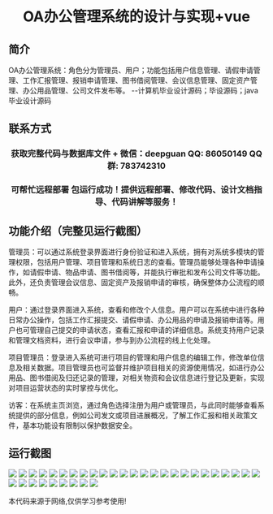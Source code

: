 <p><h1 align="center">OA办公管理系统的设计与实现+vue</h1></p>

## 简介
OA办公管理系统：角色分为管理员、用户；功能包括用户信息管理、请假申请管理、工作汇报管理、报销申请管理、图书借阅管理、会议信息管理、固定资产管理、办公用品管理、公司文件发布等。    --计算机毕业设计源码；毕设源码；java毕业设计源码


## 联系方式
<p><h3 align="center">获取完整代码与数据库文件 + 微信：deepguan QQ: 86050149 QQ群: 783742310</h3></p>
<p><h3 align="center">可帮忙远程部署 包运行成功！提供远程部署、修改代码、设计文档指导、代码讲解等服务！</h3></p>

## 功能介绍（完整见运行截图）
管理员：可以通过系统登录界面进行身份验证和进入系统，拥有对系统多模块的管理权限，包括用户管理、项目管理和系统日志的查看。管理员能够处理各种申请操作，如请假申请、物品申请、图书借阅等，并能执行审批和发布公司文件等功能。此外，还负责管理会议信息、固定资产及报销申请的审核，确保整体办公流程的顺畅。

用户：通过登录界面进入系统，查看和修改个人信息。用户可以在系统中进行各种日常办公操作，包括工作汇报提交、请假申请、办公用品的申请及报销申请等。用户也可管理自己提交的申请状态，查看汇报和申请的详细信息。系统支持用户记录和管理文档资料，进行会议申请，参与到办公流程的线上化处理。

项目管理员：登录进入系统可进行项目的管理和用户信息的编辑工作，修改单位信息及相关数据。项目管理员也可监督并维护项目相关的资源使用情况，如进行办公用品、图书借阅及归还记录的管理，对相关物资和会议信息进行登记及更新，实现对项目运营状态的实时掌控与优化。

访客：在系统主页浏览，通过角色选择注册为用户或管理员，与此同时能够查看系统提供的部分信息，例如公司发文或项目进展概况，了解工作汇报和相关政策文件，基本功能设有限制以保护数据安全。


## 运行截图
![](img/001.jpg)
![](img/002.jpg)
![](img/003.jpg)
![](img/004.jpg)
![](img/005.jpg)
![](img/006.jpg)
![](img/007.jpg)
![](img/008.jpg)
![](img/009.jpg)
![](img/010.jpg)
![](img/011.jpg)
![](img/012.jpg)
![](img/013.jpg)
![](img/014.jpg)
![](img/015.jpg)
![](img/016.jpg)
![](img/017.jpg)
![](img/018.jpg)
![](img/019.jpg)
![](img/020.jpg)
![](img/021.jpg)
![](img/022.jpg)
![](img/023.jpg)
![](img/024.jpg)
![](img/025.jpg)
![](img/026.jpg)
![](img/027.jpg)
![](img/028.jpg)
![](img/029.jpg)
![](img/030.jpg)
![](img/031.jpg)
![](img/032.jpg)
![](img/033.jpg)
![](img/034.jpg)

<p>本代码来源于网络,仅供学习参考使用!</p>

